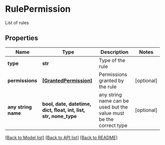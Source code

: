 # RulePermission

List of rules

## Properties
Name | Type | Description | Notes
------------ | ------------- | ------------- | -------------
**type** | **str** | Type of the rule | 
**permissions** | [**[GrantedPermission]**](GrantedPermission.md) | Permissions granted by the rule | [optional] 
**any string name** | **bool, date, datetime, dict, float, int, list, str, none_type** | any string name can be used but the value must be the correct type | [optional]

[[Back to Model list]](../README.md#documentation-for-models) [[Back to API list]](../README.md#documentation-for-api-endpoints) [[Back to README]](../README.md)


